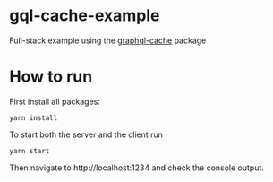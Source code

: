 # gql-cache-example

Full-stack example using the [graphql-cache](https://www.npmjs.com/package/gql-cache) package

# How to run

First install all packages:

```
yarn install
```

To start both the server and the client run

```
yarn start
```

Then navigate to http://localhost:1234 and check the console output.
